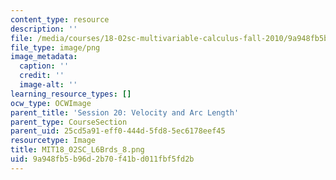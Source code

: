 ```yaml
---
content_type: resource
description: ''
file: /media/courses/18-02sc-multivariable-calculus-fall-2010/9a948fb5b96d2b70f41bd011fbf5fd2b_MIT18_02SC_L6Brds_8.png
file_type: image/png
image_metadata:
  caption: ''
  credit: ''
  image-alt: ''
learning_resource_types: []
ocw_type: OCWImage
parent_title: 'Session 20: Velocity and Arc Length'
parent_type: CourseSection
parent_uid: 25cd5a91-eff0-444d-5fd8-5ec6178eef45
resourcetype: Image
title: MIT18_02SC_L6Brds_8.png
uid: 9a948fb5-b96d-2b70-f41b-d011fbf5fd2b
---
```


